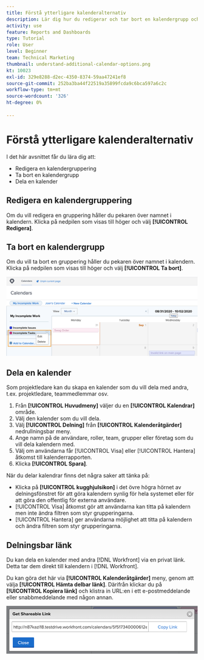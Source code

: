 ```yaml
---
title: Förstå ytterligare kalenderalternativ
description: Lär dig hur du redigerar och tar bort en kalendergrupp och hur du delar en kalender.
activity: use
feature: Reports and Dashboards
type: Tutorial
role: User
level: Beginner
team: Technical Marketing
thumbnail: understand-additional-calendar-options.png
kt: 10023
exl-id: 329e8288-d2ec-4350-8374-59aa47241ef8
source-git-commit: 252ba3ba44f22519a35899fcda9c6bca597a6c2c
workflow-type: tm+mt
source-wordcount: '326'
ht-degree: 0%

---
```


# Förstå ytterligare kalenderalternativ

I det här avsnittet får du lära dig att:

* Redigera en kalendergruppering
* Ta bort en kalendergrupp
* Dela en kalender

## Redigera en kalendergruppering

Om du vill redigera en gruppering håller du pekaren över namnet i kalendern. Klicka på nedpilen som visas till höger och välj **[!UICONTROL Redigera]**.

## Ta bort en kalendergrupp

Om du vill ta bort en gruppering håller du pekaren över namnet i kalendern. Klicka på nedpilen som visas till höger och välj **[!UICONTROL Ta bort]**.

![En bild av en skärm med alternativet Ta bort kalendergruppering](assets/calendar-3-0.png)

## Dela en kalender

Som projektledare kan du skapa en kalender som du vill dela med andra, t.ex. projektledare, teammedlemmar osv.

1. Från **[!UICONTROL Huvudmeny]** väljer du en **[!UICONTROL Kalendrar]** område.
1. Välj den kalender som du vill dela.
1. Välj **[!UICONTROL Delning]** från **[!UICONTROL Kalenderåtgärder]** nedrullningsbar meny.
1. Ange namn på de användare, roller, team, grupper eller företag som du vill dela kalendern med.
1. Välj om användarna får [!UICONTROL Visa] eller [!UICONTROL Hantera] åtkomst till kalenderrapporten.
1. Klicka **[!UICONTROL Spara]**.

När du delar kalendrar finns det några saker att tänka på:

* Klicka på **[!UICONTROL kugghjulsikon]** i det övre högra hörnet av delningsfönstret för att göra kalendern synlig för hela systemet eller för att göra den offentlig för externa användare.
* [!UICONTROL Visa] åtkomst gör att användarna kan titta på kalendern men inte ändra filtren som styr grupperingarna.
* [!UICONTROL Hantera] ger användarna möjlighet att titta på kalendern och ändra filtren som styr grupperingarna.

## Delningsbar länk

Du kan dela en kalender med andra [!DNL Workfront] via en privat länk. Detta tar dem direkt till kalendern i [!DNL Workfront].

Du kan göra det här via **[!UICONTROL Kalenderåtgärder]** meny, genom att välja **[!UICONTROL Hämta delbar länk]**. Därifrån klickar du på **[!UICONTROL Kopiera länk]** och klistra in URL:en i ett e-postmeddelande eller snabbmeddelande med någon annan.

![En bild av en [!UICONTROL Hämta delbar länk] screen](assets/calendar-3-1.png)
